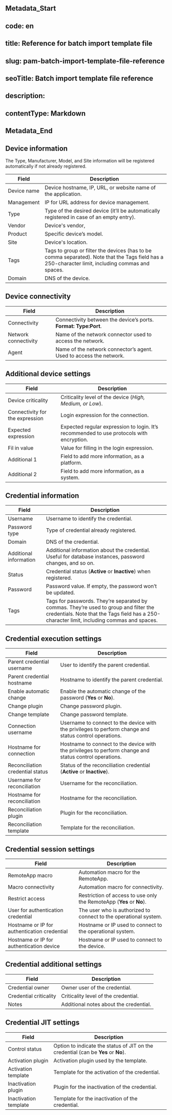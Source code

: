 ## Metadata_Start 
## code: en
## title: Reference for batch import template file 
## slug: pam-batch-import-template-file-reference 
## seoTitle: Batch import template file reference 
## description:  
## contentType: Markdown 
## Metadata_End
## Device information

The Type, Manufacturer, Model, and Site information will be registered automatically if not already registered.

| Field | Description |
| --- | --- |
| Device name | Device hostname, IP, URL, or website name of the application. |
| Management | IP for URL address for device management. |
| Type | Type of the desired device (it’ll be automatically registered in case of an empty entry). |
| Vendor | Device's vendor, |
| Product | Specific device’s model. |
| Site | Device's location. |
| Tags | Tags to group or filter the devices (has to be comma separated). Note that the Tags field has a 250-character limit, including commas and spaces. |
| Domain | DNS of the device. |

## Device connectivity

| Field | Description |
| --- | --- |
| Connectivity | Connectivity between the device’s ports. **Format: Type:Port**. |
| Network connectivity | Name of the network connector used to access the network. |
| Agent | Name of the network connector’s agent. Used to access the network. |

## Additional device settings

| Field | Description |
| --- | --- |
| Device criticality | Criticality level of the device (*High, Medium, or Low*). |
| Connectivity for the expression | Login expression for the connection. |
| Expected expression | Expected regular expression to login. It’s recommended to use protocols with encryption. |
| Fil in value | Value for filling in the login expression. |
| Additional 1 | Field to add more information, as a platform. |
| Additional 2 | Field to add more information, as a system. |

## Credential information

| Field | Description |
| --- | --- |
| Username | Username to identify the credential. |
| Password type | Type of credential already registered. |
| Domain | DNS of the credential. |
| Additional information | Additional information about the credential. Useful for database instances, password changes, and so on. |
| Status | Credential status (**Active** or **Inactive**) when registered. |
| Password | Password value. If empty, the password won’t be updated. |
| Tags | Tags for passwords. They’re separated by commas. They’re used to group and filter the credentials. Note that the Tags field has a 250-character limit, including commas and spaces. |

## Credential execution settings

| Field | Description |
| --- | --- |
| Parent credential username | User to identify the parent credential. |
| Parent credential hostname | Hostname to identify the parent credential. |
| Enable automatic change | Enable the automatic change of the password (**Yes** or **No**). |
| Change plugin | Change password plugin. |
| Change template | Change password template. |
| Connection username | Username to connect to the device with the privileges to perform change and status control operations. |
| Hostname for connection | Hostname to connect to the device with the privileges to perform change and status control operations. |
| Reconciliation credential status | Status of the reconciliation credential (**Active** or **Inactive**). |
| Username for reconciliation | Username for the reconciliation. |
| Hostname for reconciliation | Hostname for the reconciliation. |
| Reconciliation plugin | Plugin for the reconciliation. |
| Reconciliation template | Template for the reconciliation. |

## Credential session settings

| Field | Description |
| --- | --- |
| RemoteApp macro | Automation macro for the RemoteApp. |
| Macro connectivity | Automation macro for connectivity. |
| Restrict access | Restriction of access to use only the RemoteApp (**Yes** or **No**). |
| User for authentication credential | The user who is authorized to connect to the operational system. |
| Hostname or IP for authentication credential | Hostname or IP used to connect to the operational system. |
| Hostname or IP for authentication device | Hostname or IP used to connect to the device. |

## Credential additional settings

| Field | Description |
| --- | --- |
| Credential owner | Owner user of the credential. |
| Credential criticality | Criticality level of the credential. |
| Notes | Additional notes about the credential. |

## Credential JIT settings

| Field | Description |
| --- | --- |
| Control status | Option to indicate the status of JIT on the credential (can be **Yes** or **No**). |
| Activation plugin | Activation plugin used by the template. |
| Activation template | Template for the activation of the credential. |
| Inactivation plugin | Plugin for the inactivation of the credential. |
| Inactivation template | Template for the inactivation of the credential. |
